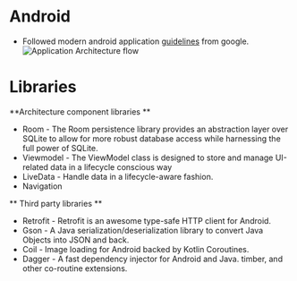 # Android

- Followed modern android application [guidelines](https://developer.android.com/jetpack/docs/guide "guidelines") from google.
![Application Architecture flow](https://developer.android.com/topic/libraries/architecture/images/final-architecture.png "Application Architecture flow")
# Libraries
**Architecture component libraries **

- Room  - The Room persistence library provides an abstraction layer over SQLite to allow for more robust database access while harnessing the full power of SQLite.
- Viewmodel - The ViewModel class is designed to store and manage UI-related data in a lifecycle conscious way
- LiveData - Handle data in a lifecycle-aware fashion.
- Navigation

** Third party libraries **
- Retrofit - Retrofit is an awesome type-safe HTTP client for Android.
- Gson - A Java serialization/deserialization library to convert Java Objects into JSON and back.
- Coil - Image loading for Android backed by Kotlin Coroutines.
- Dagger - A fast dependency injector for Android and Java. 
timber, and other co-routine extensions.



